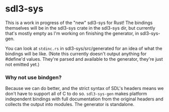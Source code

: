 # sdl3-sys

This is a work in progress of the "new" sdl3-sys for Rust! The bindings themselves will be in the
sdl3-sys crate in the sdl3-sys dir, but currently that's mostly empty as I'm working on finishing the
generator, in sdl3-sys-gen.

You can look at `stdinc.rs` in sdl3-sys/src/generated for an idea of what the bindings will be like.
(Note this currently doesn't output anything for #define'd values. They're parsed and available
to the generator, they're just not emitted yet.)

### Why not use bindgen?

Because we can do better, and the strict syntax of SDL's headers means we don't have to support all of
C to do so. `sdl3-sys-gen` makes platform independent bindings with full documentation from the original
headers and collects the output into modules. The generator is standalone.
